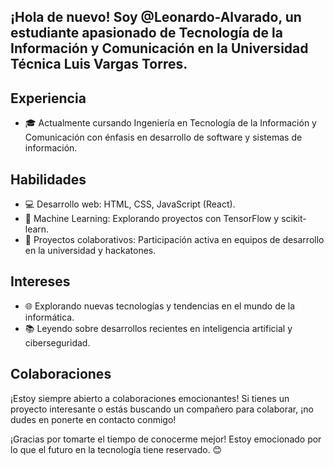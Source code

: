 ## ¡Hola de nuevo! Soy @Leonardo-Alvarado, un estudiante apasionado de Tecnología de la Información y Comunicación en la Universidad Técnica Luis Vargas Torres.

## Experiencia
- 🎓 Actualmente cursando Ingeniería en Tecnología de la Información y Comunicación con énfasis en desarrollo de software y sistemas de información.

## Habilidades
- 💻 Desarrollo web: HTML, CSS, JavaScript (React).
- 🤖 Machine Learning: Explorando proyectos con TensorFlow y scikit-learn.
- 🚀 Proyectos colaborativos: Participación activa en equipos de desarrollo en la universidad y hackatones.

## Intereses
- 🌐 Explorando nuevas tecnologías y tendencias en el mundo de la informática.
- 📚 Leyendo sobre desarrollos recientes en inteligencia artificial y ciberseguridad.

## Colaboraciones
¡Estoy siempre abierto a colaboraciones emocionantes! Si tienes un proyecto interesante o estás buscando un compañero para colaborar, ¡no dudes en ponerte en contacto conmigo!

¡Gracias por tomarte el tiempo de conocerme mejor! Estoy emocionado por lo que el futuro en la tecnología tiene reservado. 😊
